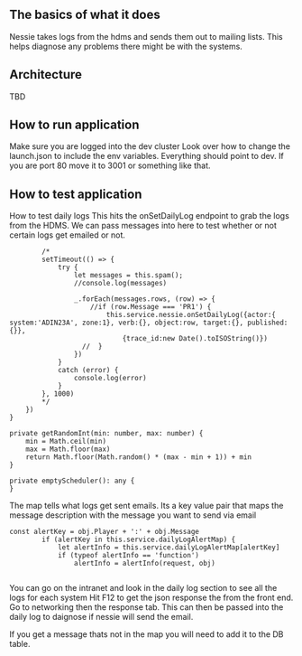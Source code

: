 ## The basics of what it does
Nessie takes logs from the hdms and sends them out to mailing lists.  This helps diagnose any problems there might be with the systems.

## Architecture

TBD


## How to run application

Make sure you are logged into the dev cluster
Look over how to change the launch.json to include the env variables. Everything should point to dev.
If you are port 80 move it to 3001 or something like that.


## How to test application


How to test daily logs
This hits the onSetDailyLog endpoint to grab the logs from the HDMS.  We can pass messages into
here to test whether or not certain logs get emailed or not.
```
        /*
        setTimeout(() => {
            try {
                let messages = this.spam();
                //console.log(messages)
                
                _.forEach(messages.rows, (row) => {
                    //if (row.Message === 'PR1') {
                        this.service.nessie.onSetDailyLog({actor:{ system:'ADIN23A', zone:1}, verb:{}, object:row, target:{}, published:{}}, 
                            {trace_id:new Date().toISOString()})
                  //  }
                })
            }
            catch (error) {
                console.log(error)
            }
        }, 1000)
        */
    })
}

private getRandomInt(min: number, max: number) {
    min = Math.ceil(min)
    max = Math.floor(max)
    return Math.floor(Math.random() * (max - min + 1)) + min
}

private emptyScheduler(): any {
}
```


The map tells what logs get sent emails. Its a key value pair that maps the message description with the message you want to send via email
```
const alertKey = obj.Player + ':' + obj.Message
        if (alertKey in this.service.dailyLogAlertMap) {
            let alertInfo = this.service.dailyLogAlertMap[alertKey]
            if (typeof alertInfo == 'function')
                alertInfo = alertInfo(request, obj)
         
```
You can go on the intranet and look in the daily log section to see all the logs for each system
Hit F12 to get the json response the from the front end.  Go to networking then the response tab. This can then be passed into the daily log to daignose if nessie will send the email.

If you get a message thats not in the map you will need to add it to the DB table.
